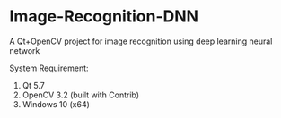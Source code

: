 # Image-Recognition-DNN
A Qt+OpenCV project for image recognition using deep learning neural network

System Requirement:
1. Qt 5.7
2. OpenCV 3.2 (built with Contrib)
3. Windows 10 (x64)


